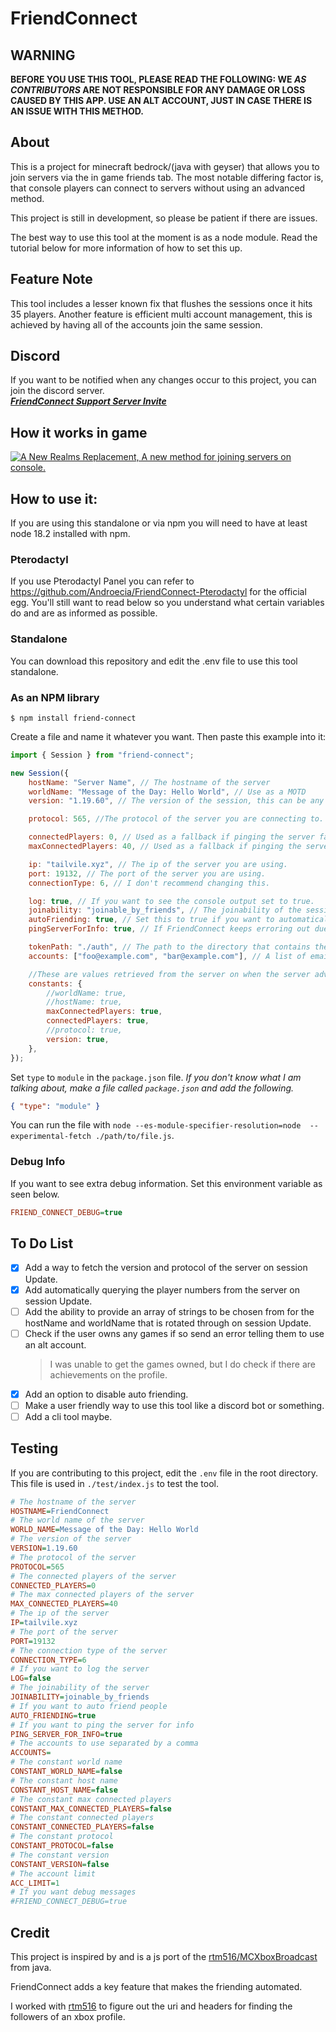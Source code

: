 # FriendConnect
 
## WARNING

**BEFORE YOU USE THIS TOOL, PLEASE READ THE FOLLOWING:
WE _AS CONTRIBUTORS_ ARE NOT RESPONSIBLE FOR ANY DAMAGE OR LOSS CAUSED BY THIS APP.
USE AN ALT ACCOUNT, JUST IN CASE THERE IS AN ISSUE WITH THIS METHOD.**

## About

This is a project for minecraft bedrock/(java with geyser) that allows you to join servers via the in game friends tab. The most notable differing factor is, that console players can connect to servers without using an advanced method.

This project is still in development, so please be patient if there are issues.

The best way to use this tool at the moment is as a node module. Read the tutorial below for more information of how to set this up.

## Feature Note

This tool includes a lesser known fix that flushes the sessions once it hits 35 players. Another feature is efficient multi account management, this is achieved by having all of the accounts join the same session.


## Discord

If you want to be notified when any changes occur to this project, you can join the discord server.<br>
**_[FriendConnect Support Server Invite](https://discord.gg/tZ4tA2UQKU)_**

## How it works in game

[![A New Realms Replacement, A new method for joining servers on console.](https://res.cloudinary.com/marcomontalbano/image/upload/v1657258514/video_to_markdown/images/youtube--77qXotN9jGo-c05b58ac6eb4c4700831b2b3070cd403.jpg)](https://youtu.be/77qXotN9jGo "A New Realms Replacement, A new method for joining servers on console.")

## How to use it:

If you are using this standalone or via npm you will need to have at least node 18.2 installed with npm.

### Pterodactyl 

If you use Pterodactyl Panel you can refer to
https://github.com/Androecia/FriendConnect-Pterodactyl for the official egg.
You'll still want to read below so you understand what certain variables do and are as informed as possible.







### Standalone

You can download this repository and edit the .env file to use this tool standalone. 

### As an NPM library
```tty
$ npm install friend-connect
```

Create a file and name it whatever you want.
Then paste this example into it:

```js
import { Session } from "friend-connect";

new Session({
	hostName: "Server Name", // The hostname of the server
	worldName: "Message of the Day: Hello World", // Use as a MOTD
	version: "1.19.60", // The version of the session, this can be any string.

	protocol: 565, //The protocol of the server you are connecting to.

	connectedPlayers: 0, // Used as a fallback if pinging the server fails.
	maxConnectedPlayers: 40, // Used as a fallback if pinging the server fails.

	ip: "tailvile.xyz", // The ip of the server you are using.
	port: 19132, // The port of the server you are using.
	connectionType: 6, // I don't recommend changing this.

	log: true, // If you want to see the console output set to true.
	joinability: "joinable_by_friends", // The joinability of the session, if this is changed only one account can be used to connect to the session.
	autoFriending: true, // Set this to true if you want to automatically add people who follow the accounts.
	pingServerForInfo: true, // If FriendConnect keeps erroring out due to a rakNet ping error you can set this to false.

	tokenPath: "./auth", // The path to the directory that contains the authentication tokens.
	accounts: ["foo@example.com", "bar@example.com"], // A list of emails that correspond to accounts you want to use with FriendConnect.

	//These are values retrieved from the server on when the server advertisement is fetched, if true it will use a value from above.
	constants: {
		//worldName: true,
		//hostName: true,
		maxConnectedPlayers: true,
		connectedPlayers: true,
		//protocol: true,
		version: true,
	},
});
```

Set `type` to `module` in the `package.json` file.
_If you don't know what I am talking about, make a file called `package.json` and add the following._

```json
{ "type": "module" }
```

You can run the file with `node --es-module-specifier-resolution=node  --experimental-fetch ./path/to/file.js`.

### Debug Info

If you want to see extra debug information.
Set this environment variable as seen below.
```ini
FRIEND_CONNECT_DEBUG=true
```

## To Do List

-   [x] Add a way to fetch the version and protocol of the server on session Update.
-   [x] Add automatically querying the player numbers from the server on session Update.
-   [ ] Add the ability to provide an array of strings to be chosen from for the hostName and worldName that is rotated through on session Update.
-   [ ] Check if the user owns any games if so send an error telling them to use an alt account.
    > I was unable to get the games owned, but I do check if there are achievements on the profile.
-   [x] Add an option to disable auto friending.
-   [ ] Make a user friendly way to use this tool like a discord bot or something.
-   [ ] Add a cli tool maybe.

## Testing

If you are contributing to this project, edit the `.env` file in the root directory.
This file is used in `./test/index.js` to test the tool.

```ini
# The hostname of the server
HOSTNAME=FriendConnect
# The world name of the server
WORLD_NAME=Message of the Day: Hello World
# The version of the server
VERSION=1.19.60
# The protocol of the server
PROTOCOL=565
# The connected players of the server
CONNECTED_PLAYERS=0
# The max connected players of the server
MAX_CONNECTED_PLAYERS=40
# The ip of the server
IP=tailvile.xyz
# The port of the server
PORT=19132
# The connection type of the server
CONNECTION_TYPE=6
# If you want to log the server
LOG=false
# The joinability of the server
JOINABILITY=joinable_by_friends
# If you want to auto friend people
AUTO_FRIENDING=true
# If you want to ping the server for info
PING_SERVER_FOR_INFO=true
# The accounts to use separated by a comma
ACCOUNTS=
# The constant world name
CONSTANT_WORLD_NAME=false
# The constant host name
CONSTANT_HOST_NAME=false
# The constant max connected players
CONSTANT_MAX_CONNECTED_PLAYERS=false
# The constant connected players
CONSTANT_CONNECTED_PLAYERS=false
# The constant protocol
CONSTANT_PROTOCOL=false
# The constant version
CONSTANT_VERSION=false
# The account limit
ACC_LIMIT=1
# If you want debug messages
#FRIEND_CONNECT_DEBUG=true
```

## Credit

This project is inspired by and is a js port of the [rtm516/MCXboxBroadcast](https://github.com/rtm516/MCXboxBroadcast) from java.

FriendConnect adds a key feature that makes the friending automated.

I worked with [rtm516](https://github.com/rtm516) to figure out the uri and headers for finding the followers of an xbox profile.
